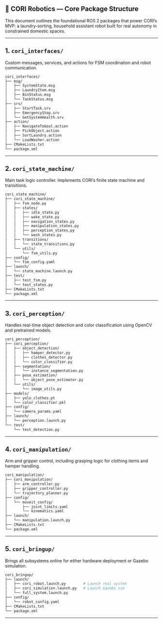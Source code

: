 ## 🤖 CORI Robotics — Core Package Structure

This document outlines the foundational ROS 2 packages that power CORI’s MVP: a laundry-sorting, household assistant robot built for real autonomy in constrained domestic spaces.

---

## 1. `cori_interfaces/`  
Custom messages, services, and actions for FSM coordination and robot communication.

```bash
cori_interfaces/
├── msg/
│   ├── SystemState.msg
│   ├── LaundryItem.msg
│   ├── BinStatus.msg
│   └── TaskStatus.msg
├── srv/
│   ├── StartTask.srv
│   ├── EmergencyStop.srv
│   └── GetSystemHealth.srv
├── action/
│   ├── NavigateToGoal.action
│   ├── PickObject.action
│   ├── SortLaundry.action
│   └── LoadWasher.action
├── CMakeLists.txt
└── package.xml
```

---

## 2. `cori_state_machine/`  
Main task logic controller. Implements CORI’s finite state machine and transitions.

```bash
cori_state_machine/
├── cori_state_machine/
│   ├── fsm_node.py
│   ├── states/
│   │   ├── idle_state.py
│   │   ├── wake_state.py
│   │   ├── navigation_states.py
│   │   ├── manipulation_states.py
│   │   ├── perception_states.py
│   │   └── wash_states.py
│   ├── transitions/
│   │   └── state_transitions.py
│   └── utils/
│       └── fsm_utils.py
├── config/
│   └── fsm_config.yaml
├── launch/
│   └── state_machine.launch.py
├── test/
│   ├── test_fsm.py
│   └── test_states.py
├── CMakeLists.txt
└── package.xml
```

---

## 3. `cori_perception/`  
Handles real-time object detection and color classification using OpenCV and pretrained models.

```bash
cori_perception/
├── cori_perception/
│   ├── object_detection/
│   │   ├── hamper_detector.py
│   │   ├── clothes_detector.py
│   │   └── color_classifier.py
│   ├── segmentation/
│   │   └── instance_segmentation.py
│   ├── pose_estimation/
│   │   └── object_pose_estimator.py
│   └── utils/
│       └── image_utils.py
├── models/
│   ├── yolo_clothes.pt
│   └── color_classifier.pkl
├── config/
│   └── camera_params.yaml
├── launch/
│   └── perception.launch.py
└── test/
    └── test_detection.py
```

---

## 4. `cori_manipulation/`  
Arm and gripper control, including grasping logic for clothing items and hamper handling.

```bash
cori_manipulation/
├── cori_manipulation/
│   ├── arm_controller.py
│   ├── gripper_controller.py
│   └── trajectory_planner.py
├── config/
│   └── moveit_config/
│       ├── joint_limits.yaml
│       └── kinematics.yaml
├── launch/
│   └── manipulation.launch.py
├── CMakeLists.txt
└── package.xml
```

---

## 5. `cori_bringup/`  
Brings all subsystems online for either hardware deployment or Gazebo simulation.

```bash
cori_bringup/
├── launch/
│   ├── cori_robot.launch.py        # Launch real system
│   ├── cori_simulation.launch.py   # Launch Gazebo sim
│   └── full_system.launch.py
├── config/
│   └── robot_config.yaml
├── CMakeLists.txt
└── package.xml
```

---
